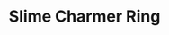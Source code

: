 ---
templateKey: blog-post
featuredpost: false
featuredimage: /assets/Slime_Charmer_Ring.png
title: Slime Charmer Ring
description: Rings
testfield: 1040
---